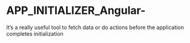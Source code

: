 # APP_INITIALIZER_Angular-
It’s a really useful tool to fetch data or do actions before the application completes initialization
